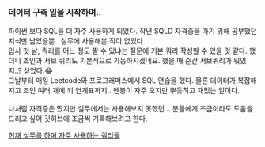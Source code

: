 ###  데이터 구축 일을 시작하며..
<div>

파이썬 보다 SQL을 더 자주 사용하게 되었다. 작년 SQLD 자격증을 따기 위해 공부했던 지식만 남았을뿐.. 실무에 사용해본 적이 없었다. \
입사 첫 날, 쿼리를 어느 정도 짤 수 있냐는 질문에 기본 쿼리 작성할 수 있을 것 같다. 했더니 조인과 서브 쿼리도 기본적으로 가능하시겠네요. 했을 때 순간 서브쿼리가 뭐였지..? 싶었다.😂 \
그날부터 매일 Leetcode와 프로그래머스에서 SQL 연습을 했다. 물론 데이터가 복잡해지고 조인 여러 개에 키 연계표까지.. 멘붕이 자주 오지만 뿌듯히고 재밌는 일이다. \
\
나처럼 자격증은 땄지만 실무에서는 사용해보지 못했던 .. 분들에게 조금이라도 도움을 드리고 싶어 깃허브에 조금씩 기록해보려고 한다.


</div>

[현재 실무를 하며 자주 사용하는 쿼리들](https://github.com/minkyunglee1012/Practice_Collection/blob/master/SQL/%EC%9E%90%EC%A3%BC%20%EC%82%AC%EC%9A%A9%ED%95%98%EB%8A%94%20%EC%BF%BC%EB%A6%AC%EB%93%A4_20240911.sql)
 
